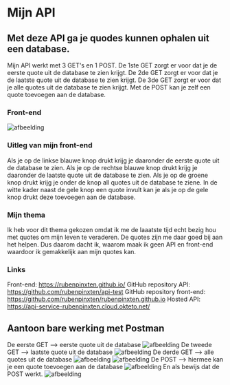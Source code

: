 # Mijn API
## Met deze API ga je quodes kunnen ophalen uit een database.
Mijn API werkt met 3 GET's en 1 POST. De 1ste GET zorgt er voor dat je de eerste quote uit de database te zien krijgt. De 2de GET zorgt er voor dat je de laatste quote uit de database te zien krijgt. De 3de GET zorgt er voor dat je alle quotes uit de database te zien krijgt. Met de POST kan je zelf een quote toevoegen aan de database.
### Front-end
![afbeelding](https://user-images.githubusercontent.com/91123119/202922002-c9423486-03e2-4d5d-889a-5857886ec92f.png)
### Uitleg van mijn front-end
Als je op de linkse blauwe knop drukt krijg je daaronder de eerste quote uit de database te zien.
Als je op de rechtse blauwe knop drukt krijg je daaronder de laatste quote uit de database te zien.
Als je op de groene knop drukt krijg je onder de knop all quotes uit de database te ziene.
In de witte kader naast de gele knop een quote invult kan je als je op de gele knop drukt deze toevoegen aan de database. 
### Mijn thema
Ik heb voor dit thema gekozen omdat ik me de laaatste tijd echt bezig hou met quotes om mijn leven te veraderen. De quotes zijn me daar goed bij aan het helpen. Dus daarom dacht ik, waarom maak ik geen API en front-end waardoor ik gemakkelijk aan mijn quotes kan.
### Links
Front-end: https://rubenpinxten.github.io/
GitHub repository API: https://github.com/rubenpinxten/api-test
GitHub repository front-end: https://github.com/rubenpinxten/rubenpinxten.github.io
Hosted API: https://api-service-rubenpinxten.cloud.okteto.net/
## Aantoon bare werking met Postman
De eerste GET --> eerste quote uit de database
![afbeelding](https://user-images.githubusercontent.com/91123119/202923522-210b01d6-86dc-4728-849b-4efba59388e4.png)
De tweede GET --> laatste quote uit de database
![afbeelding](https://user-images.githubusercontent.com/91123119/202923568-0a6f54de-9706-4f01-9615-8c85c3452d4c.png)
De derde GET --> alle quotes uit de database
![afbeelding](https://user-images.githubusercontent.com/91123119/202923627-5b007671-ae48-4f8d-b80e-1c87dce792b3.png)
![afbeelding](https://user-images.githubusercontent.com/91123119/202923732-bd73149f-856f-46f3-952c-f9e0c8df0028.png)
De POST --> hiermee kan je een quote toevoegen aan de database
![afbeelding](https://user-images.githubusercontent.com/91123119/202923830-cf21e34b-f1e8-46ea-97e9-1c93b9d2d285.png)
En als bewijs dat de POST werkt.
![afbeelding](https://user-images.githubusercontent.com/91123119/202923857-556f57ce-bc0a-439e-9068-e329a6272785.png)





